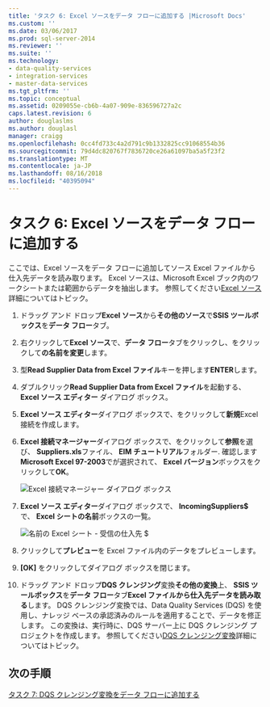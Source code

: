 ```yaml
---
title: 'タスク 6: Excel ソースをデータ フローに追加する |Microsoft Docs'
ms.custom: ''
ms.date: 03/06/2017
ms.prod: sql-server-2014
ms.reviewer: ''
ms.suite: ''
ms.technology:
- data-quality-services
- integration-services
- master-data-services
ms.tgt_pltfrm: ''
ms.topic: conceptual
ms.assetid: 0209055e-cb6b-4a07-909e-836596727a2c
caps.latest.revision: 6
author: douglaslms
ms.author: douglasl
manager: craigg
ms.openlocfilehash: 0cc4fd733c4a2d791c9b1332825cc91068554b36
ms.sourcegitcommit: 79d4dc820767f7836720ce26a61097ba5a5f23f2
ms.translationtype: MT
ms.contentlocale: ja-JP
ms.lasthandoff: 08/16/2018
ms.locfileid: "40395094"
---
```

# <a name="task-6-adding-excel-source-to-the-data-flow"></a>タスク 6: Excel ソースをデータ フローに追加する
  ここでは、Excel ソースをデータ フローに追加してソース Excel ファイルから仕入先データを読み取ります。 Excel ソースは、Microsoft Excel ブック内のワークシートまたは範囲からデータを抽出します。 参照してください[Excel ソース](../integration-services/data-flow/excel-source.md)詳細についてはトピック。  
  
1.  ドラッグ アンド ドロップ**Excel ソース**から**その他のソース**で**SSIS ツールボックス**を**データ フロー**タブ。  
  
2.  右クリックして**Excel ソース**で、**データ フロー**タブをクリックし、をクリックして**の名前を変更**します。  
  
3.  型**Read Supplier Data from Excel ファイル**キーを押します**ENTER**します。  
  
4.  ダブルクリック**Read Supplier Data from Excel ファイル**を起動する、 **Excel ソース エディター**  ダイアログ ボックス。  
  
5.  **Excel ソース エディター**ダイアログ ボックスで、をクリックして**新規**Excel 接続を作成します。  
  
6.  **Excel 接続マネージャー**ダイアログ ボックスで、をクリックして**参照**を選び、 **Suppliers.xls**ファイル、 **EIM チュートリアル**フォルダー. 確認します**Microsoft Excel 97-2003**でが選択されて、 **Excel バージョン**ボックスをクリックして**OK**。  
  
     ![Excel 接続マネージャー ダイアログ ボックス](../../2014/tutorials/media/et-addingexcelsourcetothedataflow-01.jpg "Excel 接続マネージャー ダイアログ ボックス")  
  
7.  **Excel ソース エディター**ダイアログ ボックスで、 **IncomingSuppliers$** で、 **Excel シートの名前**ボックスの一覧。  
  
     ![名前の Excel シート - 受信の仕入先 $](../../2014/tutorials/media/et-addingexcelsourcetothedataflow-02.jpg "Excel シート - 受信の仕入先 $ の名前")  
  
8.  クリックして**プレビュー**を Excel ファイル内のデータをプレビューします。  
  
9. **[OK]** をクリックしてダイアログ ボックスを閉じます。  
  
10. ドラッグ アンド ドロップ**DQS クレンジング**変換**その他の変換**上、 **SSIS ツールボックス**を**データ フロー**タブ**Excel ファイルから仕入先データを読み取る**します。 DQS クレンジング変換では、Data Quality Services (DQS) を使用し、ナレッジ ベースの承認済みのルールを適用することで、データを修正します。 この変換は、実行時に、DQS サーバー上に DQS クレンジング プロジェクトを作成します。 参照してください[DQS クレンジング変換](http://msdn.microsoft.com/library/ee677619.aspx)詳細についてはトピック。  
  
## <a name="next-step"></a>次の手順  
 [タスク 7: DQS クレンジング変換をデータ フローに追加する](../integration-services/data-flow/data-flow.md)  
  
  
